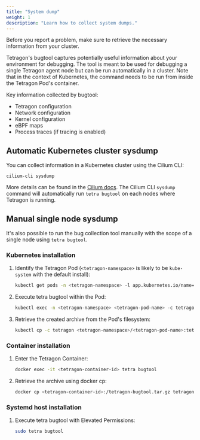 ```yaml
---
title: "System dump"
weight: 1
description: "Learn how to collect system dumps."
---
```


Before you report a problem, make sure to retrieve the necessary information
from your cluster.

Tetragon's bugtool captures potentially useful information about your
environment for debugging. The tool is meant to be used for debugging a single
Tetragon agent node but can be run automatically in a cluster. Note that in the
context of Kubernetes, the command needs to be run from inside the Tetragon
Pod's container.

Key information collected by bugtool:
- Tetragon configuration
- Network configuration
- Kernel configuration
- eBPF maps
- Process traces (if tracing is enabled)

## Automatic Kubernetes cluster sysdump

You can collect information in a Kubernetes cluster using the Cilium CLI:

```shell
cilium-cli sysdump
```

More details can be found in the [Cilium docs](https://docs.cilium.io/en/stable/operations/troubleshooting/#automatic-log-state-collection).
The Cilium CLI `sysdump` command will automatically run `tetra bugtool` on each
nodes where Tetragon is running.

## Manual single node sysdump

It's also possible to run the bug collection tool manually with the scope of a
single node using `tetra bugtool`.

### Kubernetes installation

1. Identify the Tetragon Pod (`<tetragon-namespace>` is likely to be `kube-system`
   with the default install):

   ```bash
   kubectl get pods -n <tetragon-namespace> -l app.kubernetes.io/name=tetragon
   ```

2. Execute tetra bugtool within the Pod:

   ```bash
   kubectl exec -n <tetragon-namespace> <tetragon-pod-name> -c tetragon -- tetra bugtool
   ```

3. Retrieve the created archive from the Pod's filesystem:

   ```bash
   kubectl cp -c tetragon <tetragon-namespace>/<tetragon-pod-name>:tetragon-bugtool.tar.gz tetragon-bugtool.tar.gz
   ```

### Container installation

1. Enter the Tetragon Container:

   ```bash
   docker exec -it <tetragon-container-id> tetra bugtool
   ```

2. Retrieve the archive using docker cp:

   ```bash
   docker cp <tetragon-container-id>:/tetragon-bugtool.tar.gz tetragon-bugtool.tar.gz
   ```

### Systemd host installation

1. Execute tetra bugtool with Elevated Permissions:

   ```bash
   sudo tetra bugtool
   ```
